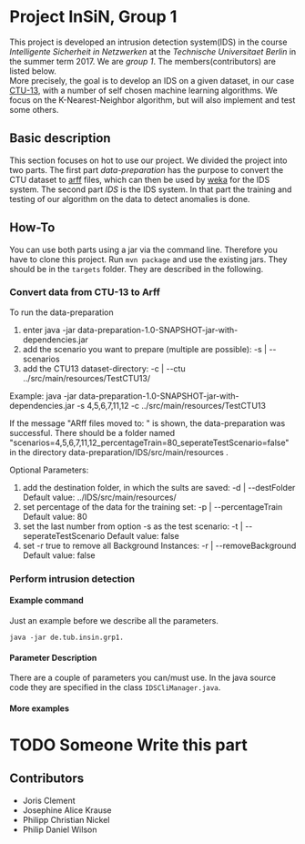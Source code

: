 # Project InSiN, Group 1

This project is developed an intrusion detection system(IDS)
in the course _Intelligente Sicherheit in Netzwerken_
at the _Technische Universitaet Berlin_ in the summer term 2017.
We are _group 1_. The members(contributors) are listed below.<br/>
More precisely, the goal is to develop an IDS on a given dataset, in our case
[CTU-13](http://mcfp.weebly.com/the-ctu-13-dataset-a-labeled-dataset-with-botnet-normal-and-background-traffic.html),
with a number of self chosen machine learning algorithms.
We focus on the K-Nearest-Neighbor algorithm, but will also implement and test
some others.

## Basic description
This section focuses on hot to use our project. We divided the project into two
parts.
The first part _data-preparation_ has the purpose to convert the CTU dataset to
[arff](https://weka.wikispaces.com/ARFF) files,
which can then be used by [weka](http://www.cs.waikato.ac.nz/ml/weka/)
for the IDS system.
The second part _IDS_ is the IDS system.
In that part the training and testing of our algorithm on the data to detect
anomalies is done.

## How-To

You can use both parts using a jar via the command line.
Therefore you have to clone this project.
Run ```mvn package``` and use the existing jars. They should be in the
```targets``` folder.
They are described in the following.

### Convert data from CTU-13 to Arff

To run the data-preparation 
1. enter java -jar data-preparation-1.0-SNAPSHOT-jar-with-dependencies.jar
2. add the scenario you want to prepare (multiple are possible): 
    -s | --scenarios 
3. add the CTU13 dataset-directory:
    -c | --ctu ../src/main/resources/TestCTU13/

Example:
java -jar data-preparation-1.0-SNAPSHOT-jar-with-dependencies.jar -s 4,5,6,7,11,12 -c ../src/main/resources/TestCTU13

If the message "ARff files moved to: " is shown, the data-preparation was successful. There should be a folder named "scenarios=4,5,6,7,11,12_percentageTrain=80_seperateTestScenario=false" in the directory data-preparation/IDS/src/main/resources .

Optional Parameters:
1. add the destination folder, in which the sults are saved: -d | --destFolder
    Default value: ../IDS/src/main/resources/
2. set percentage of the data for the training set: -p | --percentageTrain
    Default value: 80
3. set the last number from option -s as the test scenario: -t | --seperateTestScenario
    Default value: false
4. set -r true to remove all Background Instances: -r | --removeBackground
    Default value: false

### Perform intrusion detection

#### Example command
Just an example before we describe all the parameters.

```
java -jar de.tub.insin.grp1.
```

#### Parameter Description
There are a couple of parameters you can/must use. In the java source code they
are specified in the class ```IDSCliManager.java```.

#### More examples

# TODO Someone Write this part

## Contributors
* Joris Clement
* Josephine Alice Krause
* Philipp Christian Nickel
* Philip Daniel Wilson
